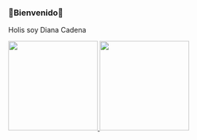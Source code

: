 ### 👯Bienvenido👯

<!--
**DianaCadenaMoreno/DianaCadenaMoreno** is a ✨ _special_ ✨ repository because its `README.md` (this file) appears on your GitHub profile.

Here are some ideas to get you started:

- 🔭 I’m currently working on ...
- 🌱 I’m currently learning ...
- 👯 I’m looking to collaborate on ...
- 🤔 I’m looking for help with ...
- 💬 Ask me about ...
- 📫 How to reach me: ...
- 😄 Pronouns: ...
- ⚡ Fun fact: ...
-->
Holis soy Diana Cadena
<div>
  <a href="https://github.com/DianaCadenaMoreno/DianaCadenaMoreno">
  <img height="180cm" src="https://github-readme-stats.vercel.app/api?username=DianaCadenaMoreno&show_icons=true&theme=compact"/>
  <img height="180cm" src="https://github-readme-stats.vercel.app/api/top-langs/?username=DianaCadenaMoreno&layout=compact"/>
</div>
